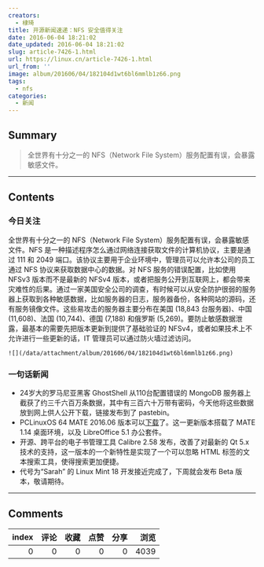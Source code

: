 ```yaml
---
creators:
  - 棣琦
title: 开源新闻速递：NFS 安全值得关注
date: 2016-06-04 18:21:02
date_updated: 2016-06-04 18:21:02
slug: article-7426-1.html
url: https://linux.cn/article-7426-1.html
url_from: ''
image: album/201606/04/182104d1wt6bl6mmlb1z66.png
tags:
  - nfs
categories:
  - 新闻
---
```


## Summary

> 全世界有十分之一的 NFS（Network File System）服务配置有误，会暴露敏感文件。

***

<!-- more -->

## Contents

### 今日关注

全世界有十分之一的 NFS（Network File System）服务配置有误，会暴露敏感文件。NFS 是一种描述程序怎么通过网络连接获取文件的计算机协议，主要是通过 111 和 2049 端口。该协议主要用于企业环境中，管理员可以允许本公司的员工通过 NFS 协议来获取数据中心的数据。对 NFS 服务的错误配置，比如使用 NFSv3 版本而不是最新的 NFSv4 版本，或者把服务公开到互联网上，都会带来灾难性的后果。通过一家美国安全公司的调查，有时候可以从安全防护很弱的服务器上获取到各种敏感数据，比如服务器的日志，服务器备份，各种网站的源码，还有服务镜像文件。这些易攻击的服务器主要分布在美国 (18,843 台服务器)、中国 (11,608)、法国 (10,744)、德国 (7,188) 和俄罗斯 (5,269)。要防止敏感数据泄露，最基本的需要先把版本更新到提供了基础验证的 NFSv4，或者如果技术上不允许进行一些更新的话，IT 管理员可以通过防火墙过滤访问。

`![](/data/attachment/album/201606/04/182104d1wt6bl6mmlb1z66.png)`

### 一句话新闻

* 24岁大的罗马尼亚黑客 GhostShell 从110台配置错误的 MongoDB 服务器上截获了约三千六百万条数据，其中有三百六十万带有密码，今天他将这些数据放到网上供人公开下载，链接发布到了 pastebin。
* PCLinuxOS 64 MATE 2016.06 版本可以[下载](http://www.pclinuxos.com/forum/index.php/topic,137708.0.html)了。这一更新版本搭载了 MATE 1.14 桌面环境，以及 LibreOffice 5.1 办公套件。
* 开源、跨平台的电子书管理工具 Calibre 2.58 发布，改善了对最新的 Qt 5.x 技术的支持，这一版本的一个新特性是实现了一个可以忽略 HTML 标签的文本搜索工具，使得搜索更加便捷。
* 代号为“Sarah” 的 Linux Mint 18 开发接近完成了，下周就会发布 Beta 版本，敬请期待。

***

## Comments


|   index |   评论 |   收藏 |   点赞 |   分享 |   浏览 |
|--------:|-------:|-------:|-------:|-------:|-------:|
|       0 |      0 |      0 |      0 |      0 |   4039 |

